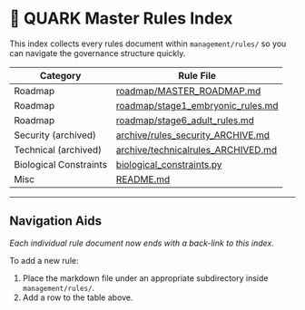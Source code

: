 # 📜 QUARK Master Rules Index

This index collects every rules document within `management/rules/` so you can navigate the governance structure quickly.

| Category | Rule File |
|----------|-----------|
| Roadmap | [roadmap/MASTER_ROADMAP.md](roadmap/MASTER_ROADMAP.md) |
| Roadmap| [roadmap/stage1_embryonic_rules.md](roadmap/stage1_embryonic_rules.md) |
| Roadmap | [roadmap/stage6_adult_rules.md](roadmap/stage6_adult_rules.md) |
| Security (archived) | [archive/rules_security_ARCHIVE.md](archive/rules_security_ARCHIVE.md) |
| Technical (archived) | [archive/technicalrules_ARCHIVED.md](archive/technicalrules_ARCHIVED.md) |
| Biological Constraints | [biological_constraints.py](biological_constraints.py) |
| Misc | [README.md](README.md) |

---

## Navigation Aids
*Each individual rule document now ends with a back-link to this index.*

To add a new rule:
1. Place the markdown file under an appropriate subdirectory inside `management/rules/`.
2. Add a row to the table above.
